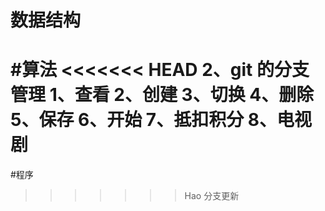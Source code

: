 # 数据结构
#算法
<<<<<<< HEAD
2、git 的分支管理
   1、查看
   2、创建
   3、切换
   4、删除
   5、保存
   6、开始
   7、抵扣积分
   8、电视剧
=======
#程序
>>>>>>> Hao
分支更新
